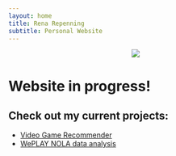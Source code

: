 ```yaml
---
layout: home
title: Rena Repenning
subtitle: Personal Website
---
```

<p style="text-align:center;"><img src="{{ 'rr.JPG' | relative_url }}" /></p>

# Website in progress!

## Check out my current projects:
* [Video Game Recommender](https://www.renarepenning.com/VideoGameRecommender/)
* [WePLAY NOLA data analysis](https://www.renarepenning.com/weplaynoladata/)

